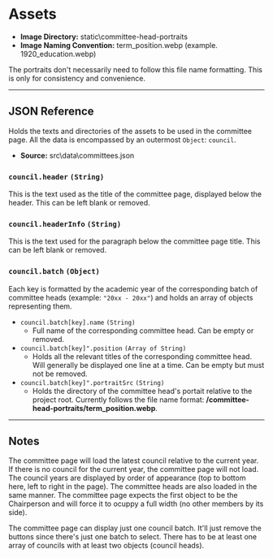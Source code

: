 # Assets

- **Image Directory:** static\committee-head-portraits
- **Image Naming Convention:** term_position.webp (example. 1920_education.webp)

The portraits don't necessarily need to follow this file name formatting. This is only for consistency and convenience.

---

## JSON Reference
Holds the texts and directories of the assets to be used in the committee page. All the data is encompassed by an outermost `Object`: `council`.

 - **Source:** src\data\committees.json

### `council.header` `(String)`
This is the text used as the title of the committee page, displayed below the header. This can be left blank or removed.

### `council.headerInfo` `(String)`
This is the text used for the paragraph below the committee page title. This can be left blank or removed.

### `council.batch` `(Object)`
Each key is formatted by the academic year of the corresponding batch of committee heads (example: `"20xx - 20xx"`) and holds an array of objects representing them.

- `council.batch[key].name` `(String)`
    - Full name of the corresponding committee head. Can be empty or removed.
- `council.batch[key]".position` `(Array of String)`
    - Holds all the relevant titles of the corresponding committee head. Will generally be displayed one line at a time. Can be empty but must not be removed.
- `council.batch[key]".portraitSrc` `(String)`
	- Holds the directory of the committee head's portait relative to the project root. Currently follows the file name format: **/committee-head-portraits/term_position.webp**.

---

## Notes
The committee page will load the latest council relative to the current year. If there is no council for the current year, the committee page will not load. The council years are displayed by order of appearance (top to bottom here, left to right in the page).  The committee heads are also loaded in the same manner. The committee page expects the first object to be the Chairperson and will force it to ocuppy a full width (no other members by its side). 

The committee page can display just one council batch. It'll just remove the buttons since there's just one batch to select. There has to be at least one array of councils with at least two objects (council heads).